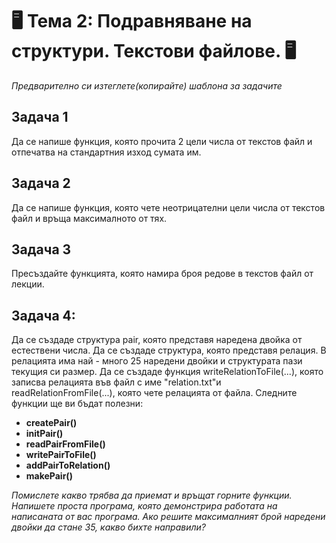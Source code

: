 # 🖥️ Тема 2: Подравняване на структури. Текстови файлове. 🖥️

*Предварително си изтеглете(копирайте) шаблона за задачите*

## Задача 1
Да се напише функция, която прочита 2 цели числа от текстов файл и отпечатва на стандартния изход сумата им.

## Задача 2
Да се напише функция, която чете неотрицателни цели числа от текстов файл и връща максималното от тях.

## Задача 3
Пресъздайте функцията, която намира броя редове в текстов файл от лекции.

## Задача 4:
Да се създаде структура pair, която представя наредена двойка от естествени
числа. Да се създаде структура, която представя релация. В релацията има най -
много 25 наредени двойки и структурата пази текущия си размер. Да се създаде
функция writeRelationToFile(...), която записва релацията във файл с име
"relation.txt"и readRelationFromFile(...), която чете релацията от файла.
Следните функции ще ви бъдат полезни:

- **createPair()**
- **initPair()**
- **readPairFromFile()**
- **writePairToFile()**
- **addPairToRelation()**
- **makePair()**

*Помислете какво трябва да приемат и връщат горните функции. Напишете проста
програма, която демонстрира работата на написаната от вас програма. Ако решите
максималният брой наредени двойки да стане 35, какво бихте направили?*